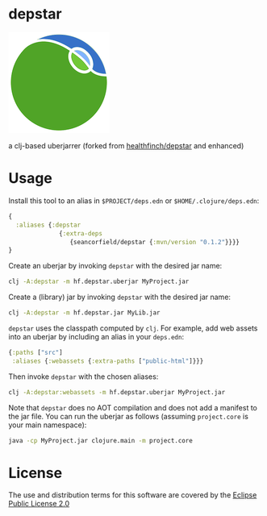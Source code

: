 # depstar

<img src="./depstar_logo.png" />

a clj-based uberjarrer (forked from [healthfinch/depstar](https://github.com/healthfinch/depstar) and enhanced)

# Usage

Install this tool to an alias in `$PROJECT/deps.edn` or `$HOME/.clojure/deps.edn`:

```clj
{
  :aliases {:depstar
              {:extra-deps
                 {seancorfield/depstar {:mvn/version "0.1.2"}}}}
}
```

Create an uberjar by invoking `depstar` with the desired jar name:

```bash
clj -A:depstar -m hf.depstar.uberjar MyProject.jar
```

Create a (library) jar by invoking `depstar` with the desired jar name:

```bash
clj -A:depstar -m hf.depstar.jar MyLib.jar
```

`depstar` uses the classpath computed by `clj`.
For example, add web assets into an uberjar by including an alias in your `deps.edn`:

```clj
{:paths ["src"]
 :aliases {:webassets {:extra-paths ["public-html"]}}}
```

Then invoke `depstar` with the chosen aliases:

```bash
clj -A:depstar:webassets -m hf.depstar.uberjar MyProject.jar
```

Note that `depstar` does no AOT compilation and does not add a manifest to the jar file. You can run the uberjar as follows
(assuming `project.core` is your main namespace):

```bash
java -cp MyProject.jar clojure.main -m project.core
```

# License

The use and distribution terms for this software are covered by the
[Eclipse Public License 2.0](https://www.eclipse.org/org/documents/epl-2.0/EPL-2.0.html)
